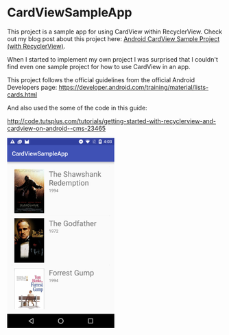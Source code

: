 # CardViewSampleApp

This project is a sample app for using CardView within RecyclerView. Check out my blog post about this project here: [Android CardView Sample Project (with RecyclerView)](http://www.oded-tech-blog.com/android-cardview-sample-project-recyclerview/).

When I started to implement my own project I was surprised that I couldn't find even one sample project for how to use CardView in an app. 

This project follows the official guidelines from the official Android Developers page:
https://developer.android.com/training/material/lists-cards.html

And also used the some of the code in this guide:

http://code.tutsplus.com/tutorials/getting-started-with-recyclerview-and-cardview-on-android--cms-23465

<img src="AndroidCardView-screenshot.png" alt="Drawing" width="250px"/>

